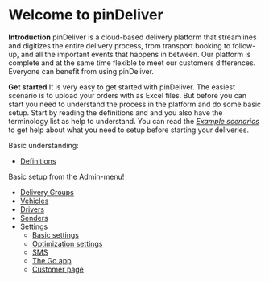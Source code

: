 # Welcome to pinDeliver

**Introduction**
pinDeliver is a cloud-based delivery platform that streamlines and digitizes the entire delivery process, from transport booking to follow-up, and all the important events that happens in between. Our platform is complete and at the same time flexible to meet our customers differences. Everyone can benefit from using pinDeliver.

**Get started**
It is very easy to get started with pinDeliver. The easiest scenario is to upload your orders with as Excel files. But before you can start you need to understand the process in the platform and do some basic setup. Start by reading the definitions and and you also have the terminology list as help to understand. You can read the [*Example scenarios*](example_scenarios.md) to get help about what you need to setup before starting your deliveries.

Basic understanding:

* [Definitions](definitions.md)

Basic setup from the Admin-menu!

* [Delivery Groups](delivery_groups.md)
* [Vehicles](vehicles.md)
* [Drivers](drivers.md)
* [Senders](senders.md)
* [Settings](settings.md)
  * [Basic settings](settings_basic.md)
  * [Optimization settings](settings_optimization.md)
  * [SMS](settings_sms.md)
  * [The Go app](settings_go_app.md)
  * [Customer page](settings_customer_page.md)
